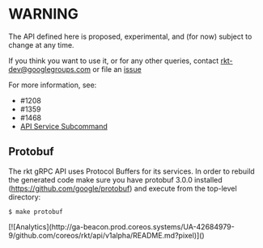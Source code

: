 # WARNING

The API defined here is proposed, experimental, and (for now) subject to change at any time.

If you think you want to use it, or for any other queries, contact <rkt-dev@googlegroups.com> or file an [issue](https://github.com/coreos/rkt/issues/new)

For more information, see:
- #1208
- #1359
- #1468
- [API Service Subcommand](../../Documentation/subcommands/api-service.md)

## Protobuf

The rkt gRPC API uses Protocol Buffers for its services.
In order to rebuild the generated code make sure you have protobuf 3.0.0 installed (https://github.com/google/protobuf)
and execute from the top-level directory:

```
$ make protobuf
```

<!-- BEGIN ANALYTICS --> [![Analytics](http://ga-beacon.prod.coreos.systems/UA-42684979-9/github.com/coreos/rkt/api/v1alpha/README.md?pixel)]() <!-- END ANALYTICS -->
